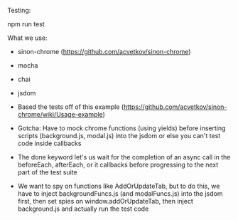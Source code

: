 Testing:

npm run test

What we use:
- sinon-chrome (https://github.com/acvetkov/sinon-chrome)
- mocha
- chai
- jsdom

- Based the tests off of this example (https://github.com/acvetkov/sinon-chrome/wiki/Usage-example)
- Gotcha: Have to mock chrome functions (using yields) before inserting scripts (background.js, modal.js) into the jsdom or else you can't test code inside callbacks
- The done keyword let's us wait for the completion of an async call in the beforeEach, afterEach, or it callbacks before progressing to the next part of the test suite
- We want to spy on functions like AddOrUpdateTab, but to do this, we have to inject backgroundFuncs.js (and modalFuncs.js) into the jsdom first, then set spies on window.addOrUpdateTab, then inject background.js and actually run the test code